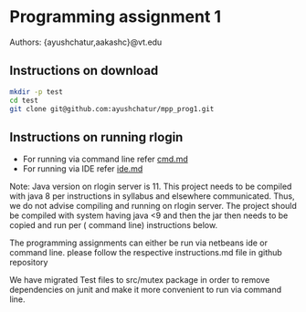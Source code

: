 # Programming assignment 1

Authors: 
{ayushchatur,aakashc}@vt.edu


## Instructions on download

``` sh 
mkdir -p test
cd test
git clone git@github.com:ayushchatur/mpp_prog1.git 
```

## Instructions on running rlogin

- For running via command line refer [cmd.md](./cmd.md)
- For running via IDE refer [ide.md](./ide.md)

Note: 
Java version on rlogin server is 11. This project needs to be compiled with java 8 per instructions in syllabus and elsewhere communicated. Thus, we do not advise compiling and running on rlogin server. The project should be compiled with system having java <9 and then the jar then needs to be copied and run per ( command line) instructions below.  

The programming assignments can either be run via netbeans ide or command line. please follow the respective instructions.md file in github repository 

We have migrated Test files to src/mutex package in order to remove dependencies on junit and make it more convenient to run via command line.  
